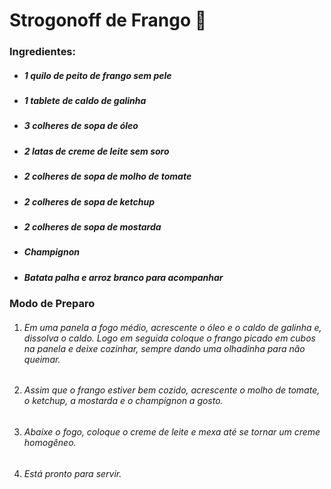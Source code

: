 # Strogonoff de Frango :chicken:

### Ingredientes:

- ##### 1  quilo de peito de frango sem pele

- ##### 1 tablete de caldo de galinha

- ##### 3 colheres de sopa de óleo

- ##### 2 latas de creme de leite sem soro

- ##### 2 colheres de sopa de molho de tomate

- ##### 2 colheres de sopa de ketchup

- ##### 2 colheres de sopa de mostarda

- ##### Champignon

- ##### Batata palha e arroz branco para acompanhar

### Modo de Preparo

1. ###### Em uma panela a fogo médio, acrescente o óleo e o caldo de galinha e, dissolva o caldo. Logo em seguida coloque o frango picado em cubos na panela e deixe cozinhar, sempre dando uma olhadinha para não queimar.

2. ###### Assim que o frango estiver bem cozido,  acrescente o molho de tomate, o ketchup, a mostarda e o champignon a gosto.

3. ###### Abaixe o fogo, coloque o creme de leite e mexa até se tornar um creme homogêneo.

4. ###### Está pronto para servir.

   

















